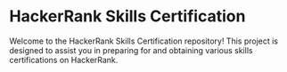 # HackerRank Skills Certification

Welcome to the HackerRank Skills Certification repository! This project is designed to assist you in preparing for and obtaining various skills certifications on HackerRank.